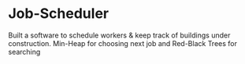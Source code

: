# Job-Scheduler

Built a software to schedule workers & keep track of buildings under construction.
Min-Heap for choosing next job and Red-Black Trees for searching
